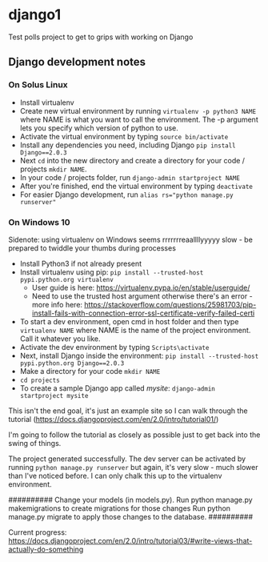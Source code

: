 # django1
Test polls project to get to grips with working on Django

## Django development notes

### On Solus Linux
* Install virtualenv
* Create new virtual environment by running ```virtualenv -p python3 NAME``` where NAME is what you want to call the environment. The -p argument lets you specify which version of python to use.
* Activate the virtual environment by typing ```source bin/activate```
* Install any dependencies you need, including Django ```pip install Django==2.0.3```
* Next ```cd``` into the new directory and create a directory for your code / projects ```mkdir NAME```.
* In your code / projects folder, run ```django-admin startproject NAME```
* After you're finished, end the virtual environment by typing ```deactivate```
* For easier Django development, run ```alias rs="python manage.py runserver"```

### On Windows 10
Sidenote: using virtualenv on Windows seems rrrrrrreaallllyyyyy slow - be prepared to twiddle your thumbs during processes

* Install Python3 if not already present
* Install virtualenv using pip: ```pip install --trusted-host pypi.python.org virtualenv```
  * User guide is here: https://virtualenv.pypa.io/en/stable/userguide/
  * Need to use the trusted host argument otherwise there's an error - more info here: https://stackoverflow.com/questions/25981703/pip-install-fails-with-connection-error-ssl-certificate-verify-failed-certi
* To start a dev environment, open cmd in host folder and then type ```virtualenv NAME``` where NAME is the name of the project environment. Call it whatever you like.
* Activate the dev environment by typing ```Scripts\activate```
* Next, install Django inside the environment: ```pip install --trusted-host pypi.python.org Django==2.0.3```
* Make a directory for your code ```mkdir NAME```
* ```cd projects```
* To create a sample Django app called *mysite*: ```django-admin startproject mysite```

This isn't the end goal, it's just an example site so I can walk through the tutorial (https://docs.djangoproject.com/en/2.0/intro/tutorial01/)

I'm going to follow the tutorial as closely as possible just to get back into the swing of things.

The project generated successfully. The dev server can be activated by running ```python manage.py runserver``` but again, it's very slow - much slower than I've noticed before. I can only chalk this up to the virtualenv environment.

##########
    Change your models (in models.py).
    Run python manage.py makemigrations to create migrations for those changes
    Run python manage.py migrate to apply those changes to the database.
##########

Current progress:
https://docs.djangoproject.com/en/2.0/intro/tutorial03/#write-views-that-actually-do-something
